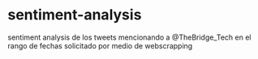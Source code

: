 # sentiment-analysis
sentiment analysis de los tweets mencionando a @TheBridge_Tech en el rango de fechas solicitado por medio de webscrapping
